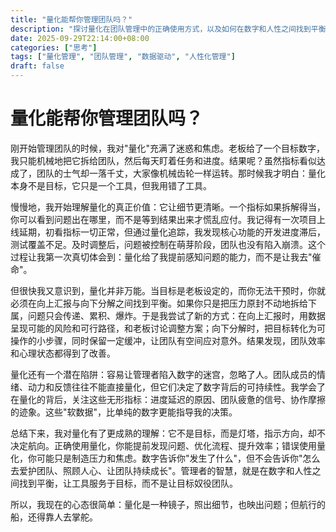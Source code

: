 ```yaml
---
title: "量化能帮你管理团队吗？"
description: "探讨量化在团队管理中的正确使用方式，以及如何在数字和人性之间找到平衡"
date: 2025-09-29T22:14:00+08:00
categories: ["思考"]
tags: ["量化管理", "团队管理", "数据驱动", "人性化管理"]
draft: false
---
```


# 量化能帮你管理团队吗？

刚开始管理团队的时候，我对"量化"充满了迷惑和焦虑。老板给了一个目标数字，我只能机械地把它拆给团队，然后每天盯着任务和进度。结果呢？虽然指标看似达成了，团队的士气却一落千丈，大家像机械齿轮一样运转。那时候我才明白：量化本身不是目标，它只是一个工具，但我用错了工具。

慢慢地，我开始理解量化的真正价值：它让细节更清晰。一个指标如果拆解得当，你可以看到问题出在哪里，而不是等到结果出来才慌乱应付。我记得有一次项目上线延期，初看指标一切正常，但通过量化追踪，我发现核心功能的开发进度滞后，测试覆盖不足。及时调整后，问题被控制在萌芽阶段，团队也没有陷入崩溃。这个过程让我第一次真切体会到：量化给了我提前感知问题的能力，而不是让我去"催命"。

但很快我又意识到，量化并非万能。当目标是老板设定的，而你无法干预时，你就必须在向上汇报与向下分解之间找到平衡。如果你只是把压力原封不动地拆给下属，问题只会传递、累积、爆炸。于是我尝试了新的方式：在向上汇报时，用数据呈现可能的风险和可行路径，和老板讨论调整方案；向下分解时，把目标转化为可操作的小步骤，同时保留一定缓冲，让团队有空间应对意外。结果发现，团队效率和心理状态都得到了改善。

量化还有一个潜在陷阱：容易让管理者陷入数字的迷宫，忽略了人。团队成员的情绪、动力和反馈往往不能直接量化，但它们决定了数字背后的可持续性。我学会了在量化的背后，关注这些无形指标：进度延迟的原因、团队疲惫的信号、协作摩擦的迹象。这些"软数据"，比单纯的数字更能指导我的决策。

总结下来，我对量化有了更成熟的理解：它不是目标，而是灯塔，指示方向，却不决定航向。正确使用量化，你能提前发现问题、优化流程、提升效率；错误使用量化，你可能只是制造压力和焦虑。数字告诉你"发生了什么"，但不会告诉你"怎么去爱护团队、照顾人心、让团队持续成长"。管理者的智慧，就是在数字和人性之间找到平衡，让工具服务于目标，而不是让目标奴役团队。

所以，我现在的心态很简单：量化是一种镜子，照出细节，也映出问题；但航行的船，还得靠人去掌舵。
